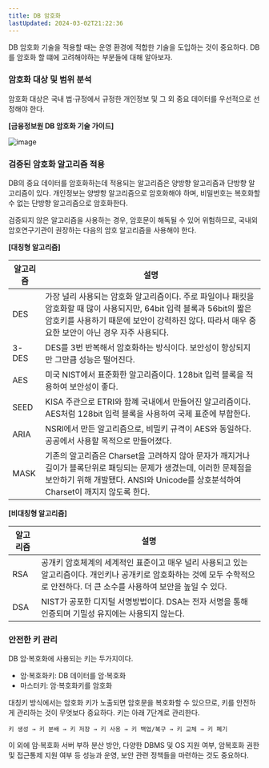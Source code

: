 ```yaml
---
title: DB 암호화
lastUpdated: 2024-03-02T21:22:36
---
```


DB 암호화 기술을 적용할 때는 운영 환경에 적합한 기술을 도입하는 것이 중요하다. DB를 암호화 할 떄에 고려해야하는 부분들에 대해 알아보자.

### 암호화 대상 및 범위 분석

암호화 대상은 국내 법·규정에서 규정한 개인정보 및 그 외 중요 데이터를 우선적으로 선정해야 한다.

**[금융정보원 DB 암호화 기술 가이드]**

![image](https://user-images.githubusercontent.com/81006587/235272328-50788a72-0153-4c2b-8157-f38a470d4e76.png)

### 검증된 암호화 알고리즘 적용

DB의 중요 데이터를 암호화하는데 적용되는 알고리즘은 양방향 알고리즘과 단방향 알고리즘이 있다. 개인정보는 양뱡항 알고리즘으로 암호화해야 하며, 비밀번호는 복호화할 수 없는 단방향 알고리즘으로 암호화한다.

검증되지 않은 알고리즘을 사용하는 경우, 암호문이 해독될 수 있어 위험하므로, 국내외 암호연구기관이 권장하는 다음의 암호 알고리즘을 사용해야 한다.

**[대칭형 알고리즘]**

|알고리즘|설명|
|-|-|
|DES|가장 널리 사용되는 암호화 알고리즘이다. 주로 파일이나 패킷을 암호화할 때 많이 사용되지만, 64bit 입력 블록과 56bit의 짧은 암호키를 사용하기 때문에 보안이 강력하진 않다. 따라서 매우 중요한 보안이 아닌 경우 자주 사용되다.|
|3-DES|DES를 3번 반복해서 암호화하는 방식이다. 보안성이 향상되지만 그만큼 성능은 떨어진다.|
|AES|미국 NIST에서 표준화한 알고리즘이다. 128bit 입력 블록을 적용하여 보안성이 좋다.|
|SEED|KISA 주관으로 ETRI와 함꼐 국내에서 만들어진 알고리즘이다. AES처럼 128bit 입력 블록을 사용하여 국제 표준에 부합한다.|
|ARIA|NSRI에서 만든 알고리즘으로, 비밀키 규격이 AES와 동일하다. 공공에서 사용할 목적으로 만들어졌다.|
|MASK|기존의 알고리즘은 Charset을 고려하지 않아 문자가 깨지거나 길이가 블록단위로 패딩되는 문제가 생겼는데, 이러한 문제점을 보안하기 위해 개발됐다. ANSI와 Unicode를 상호분석하여 Charset이 깨지지 않도록 한다.|

**[비대칭형 알고리즘]**

|알고리즘|설명|
|-|-|
|RSA|공개키 암호체계의 세계적인 표준이고 매우 널리 사용되고 있는 알고리즘이다. 개인키나 공개키로 암호화하는 것에 모두 수학적으로 안전하다. 더 큰 소수를 사용하여 보안을 높일 수 있다.|
|DSA|NIST가 공포한 디지털 서명방법이다. DSA는 전자 서명을 통해 인증되며 기밀성 유지에는 사용되지 않는다.|

### 안전한 키 관리

DB 암·복호화에 사용되는 키는 두가지이다.

- 암·복호화키: DB 데이터를 암·복호화
- 마스터키: 암·복호화키를 암호화

대칭키 방식에서는 암호화 키가 노출되면 암호문을 복호화할 수 있으므로, 키를 안전하게 관리하는 것이 무엇보다 중요하다. 키는 아래 7단계로 관리한다.

```
키 생성 → 키 분배 → 키 저장 → 키 사용 → 키 백업/복구 → 키 교체 → 키 폐기
```

이 외에 암·복호화 서버 부하 분산 방안, 다양한 DBMS 및 OS 지원 여부, 암복호화 권한 및 접근통제 지원 여부 등 성능과 운영, 보안 관련 정책들을 마련하는 것도 중요하다.

